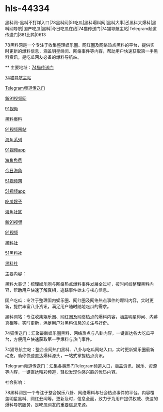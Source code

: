 # hls-44334
黑料网-黑料不打烊入口|78黑料网|51吃瓜|黑料曝料网|黑料大事记|黑料大爆料|黑料网导航|国产吃瓜|黑料|今日吃瓜在线|74猫传送门|74猫导航主站|Telegram频道传送门|881比鸭|0613

78黑料网是一个专注于收集整理娱乐圈、网红圈及网络热点黑料的平台，提供实时更新的爆料信息，涵盖明星绯闻、网络事件等内容，帮助用户快速获取第一手黑料资讯，是吃瓜网友必备的爆料导航站。

** 主要地址：<a href="https://74mao.com/">74猫传送门</a>

<a href="https://74mao.com/">74猫导航主站</a>

<a href="https://74mao.com/">Telegram频道传送门</a>

<a href="https://hj-358.pages.dev/">新91视频网</a>

<a href="https://hj-361.pages.dev/">91视频</a>

<a href="https://hj-363.pages.dev/">黑料爆料</a>

<a href="https://hj-364.pages.dev/">91视频网站</a>

<a href="https://hj-376.pages.dev/">海角系列</a>

<a href="https://hj-382.pages.dev/">91视频app</a>

<a href="https://hj-433.pages.dev/">海角免费</a>

<a href="https://hj-454.pages.dev/">今日海角</a>

<a href="https://hj-482.pages.dev/">51视频网</a>

<a href="https://hj-484.pages.dev/">51视频app</a>

<a href="https://hj-344.pages.dev/">吃瓜嫂子</a>

<a href="https://hj-348.pages.dev/">海角社区</a>

<a href="https://hj-356.pages.dev/">新91视频</a>

<a href="https://hj-357.pages.dev/">91视频</a>

<a href="https://hls-15.pages.dev/">黑料社</a>

<a href="https://hls-17.pages.dev/">51黑料社</a>

<a href="https://hls-19.pages.dev/">黑料社</a>

主要内容：

黑料大事记：梳理娱乐圈与网络热点爆料事件发展全过程，按时间线整理黑料内容，帮助用户快速了解真相，追踪事件始末与核心信息。

国产吃瓜：专注于整理国内娱乐圈、网红圈及网络热点事件的爆料内容，实时更新，提供丰富八卦资讯，满足用户随时随地吃瓜的需求。

黑料网站：专注收集娱乐圈、网红圈及网络热点的爆料内容，涵盖明星绯闻、内幕真相等，实时更新，满足用户对黑料信息的关注与好奇。

74猫传送门：汇聚最新娱乐圈黑料、网络热点与八卦内容，一键直达各大吃瓜平台，方便用户快速获取第一手爆料与热门事件。

74猫导航主站：整合全网热门黑料、八卦与吃瓜网站入口，实时更新娱乐圈最新动态，助你快速直达爆料源头，一站式掌握热点资讯。

Telegram频道传送门：汇集各类热门Telegram频道入口，涵盖资讯、娱乐、资源等内容，一键直达精彩频道，轻松发现你感兴趣的优质内容。

社会影响：

78黑料网是一个专注于整合娱乐八卦、网络爆料与社会热点事件的平台。内容覆盖明星黑料、网红丑闻等，更新及时，信息全面，致力于为用户提供权威、快速的爆料导航服务，是吃瓜网友的重要信息来源。
